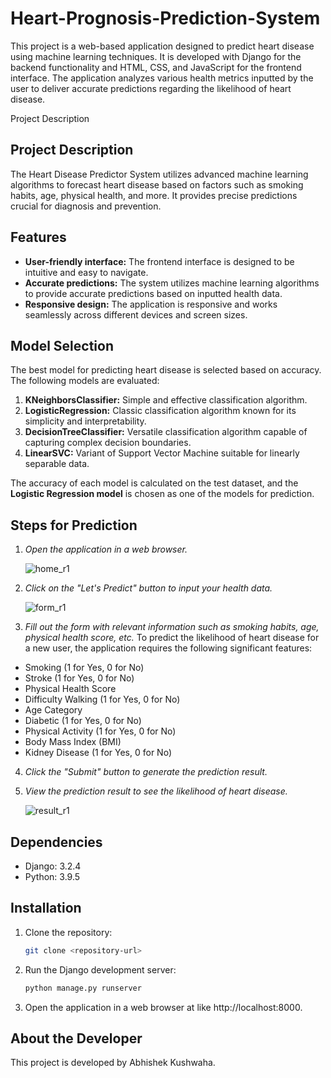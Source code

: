 # Heart-Prognosis-Prediction-System

This project is a web-based application designed to predict heart disease using machine learning techniques. It is developed with Django for the backend functionality and HTML, CSS, and JavaScript for the frontend interface. The application analyzes various health metrics inputted by the user to deliver accurate predictions regarding the likelihood of heart disease.

Project Description
## Project Description

The Heart Disease Predictor System utilizes advanced machine learning algorithms to forecast heart disease based on factors such as smoking habits, age, physical health, and more. It provides precise predictions crucial for diagnosis and prevention.

## Features

- **User-friendly interface:** The frontend interface is designed to be intuitive and easy to navigate.
- **Accurate predictions:** The system utilizes machine learning algorithms to provide accurate predictions based on inputted health data.
- **Responsive design:** The application is responsive and works seamlessly across different devices and screen sizes.

## Model Selection

The best model for predicting heart disease is selected based on accuracy. The following models are evaluated:

1. **KNeighborsClassifier:** Simple and effective classification algorithm.
2. **LogisticRegression:** Classic classification algorithm known for its simplicity and interpretability.
3. **DecisionTreeClassifier:** Versatile classification algorithm capable of capturing complex decision boundaries.
4. **LinearSVC:** Variant of Support Vector Machine suitable for linearly separable data.

The accuracy of each model is calculated on the test dataset, and the **Logistic Regression model** is chosen as one of the models for prediction.

## Steps for Prediction

1. *Open the application in a web browser.*

   ![home_r1](https://github.com/abhishek10027/Heart-Prognosis-Prediction-System/assets/132592735/4c92ec35-ebaa-403e-924c-fa47513ab806)

2. *Click on the "Let's Predict" button to input your health data.*

   ![form_r1](https://github.com/abhishek10027/Heart-Prognosis-Prediction-System/assets/132592735/0a0191a9-27e1-46d1-8464-89125c75d046)

3. *Fill out the form with relevant information such as smoking habits, age, physical health score, etc.*
 To predict the likelihood of heart disease for a new user, the application requires the following significant features:

- Smoking (1 for Yes, 0 for No)
- Stroke (1 for Yes, 0 for No)
- Physical Health Score
- Difficulty Walking (1 for Yes, 0 for No)
- Age Category
- Diabetic (1 for Yes, 0 for No)
- Physical Activity (1 for Yes, 0 for No)
- Body Mass Index (BMI)
- Kidney Disease (1 for Yes, 0 for No)

4. *Click the "Submit" button to generate the prediction result.*
5. *View the prediction result to see the likelihood of heart disease.*

   ![result_r1](https://github.com/abhishek10027/Heart-Prognosis-Prediction-System/assets/132592735/8bd34c07-b5a7-45e2-91cc-4b05cc8d171f)


## Dependencies

- Django: 3.2.4
- Python: 3.9.5

## Installation

1. Clone the repository:
   ```bash
   git clone <repository-url>
   ```

2. Run the Django development server:
   ```bash
   python manage.py runserver
   ```

3. Open the application in a web browser at like http://localhost:8000.

## About the Developer

This project is developed by Abhishek Kushwaha.
